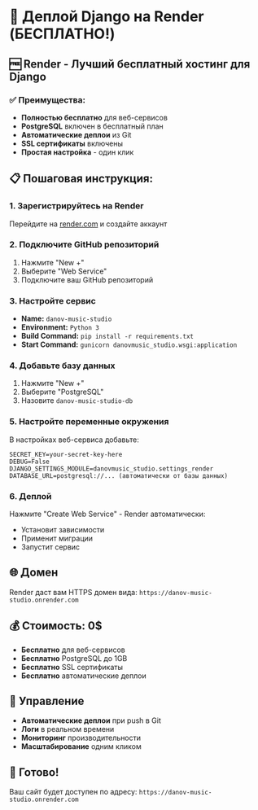 # 🚀 Деплой Django на Render (БЕСПЛАТНО!)

## 🆓 **Render - Лучший бесплатный хостинг для Django**

### ✅ **Преимущества:**
- **Полностью бесплатно** для веб-сервисов
- **PostgreSQL** включен в бесплатный план
- **Автоматические деплои** из Git
- **SSL сертификаты** включены
- **Простая настройка** - один клик

## 📋 **Пошаговая инструкция:**

### **1. Зарегистрируйтесь на Render**
Перейдите на [render.com](https://render.com) и создайте аккаунт

### **2. Подключите GitHub репозиторий**
1. Нажмите "New +"
2. Выберите "Web Service"
3. Подключите ваш GitHub репозиторий

### **3. Настройте сервис**
- **Name:** `danov-music-studio`
- **Environment:** `Python 3`
- **Build Command:** `pip install -r requirements.txt`
- **Start Command:** `gunicorn danovmusic_studio.wsgi:application`

### **4. Добавьте базу данных**
1. Нажмите "New +"
2. Выберите "PostgreSQL"
3. Назовите `danov-music-studio-db`

### **5. Настройте переменные окружения**
В настройках веб-сервиса добавьте:
```
SECRET_KEY=your-secret-key-here
DEBUG=False
DJANGO_SETTINGS_MODULE=danovmusic_studio.settings_render
DATABASE_URL=postgresql://... (автоматически от базы данных)
```

### **6. Деплой**
Нажмите "Create Web Service" - Render автоматически:
- Установит зависимости
- Применит миграции
- Запустит сервис

## 🌐 **Домен**
Render даст вам HTTPS домен вида:
`https://danov-music-studio.onrender.com`

## 💰 **Стоимость: 0$**
- **Бесплатно** для веб-сервисов
- **Бесплатно** PostgreSQL до 1GB
- **Бесплатно** SSL сертификаты
- **Бесплатно** автоматические деплои

## 🔧 **Управление**
- **Автоматические деплои** при push в Git
- **Логи** в реальном времени
- **Мониторинг** производительности
- **Масштабирование** одним кликом

## 🚀 **Готово!**
Ваш сайт будет доступен по адресу:
`https://danov-music-studio.onrender.com` 
